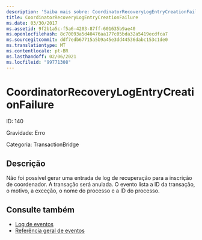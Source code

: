 ```yaml
---
description: 'Saiba mais sobre: CoordinatorRecoveryLogEntryCreationFailure'
title: CoordinatorRecoveryLogEntryCreationFailure
ms.date: 03/30/2017
ms.assetid: 9f2b1a5c-f5a6-4203-87ff-601635b9ae40
ms.openlocfilehash: 8c70093a5d40476aa177c05bda32a5419ecdfca7
ms.sourcegitcommit: ddf7edb67715a5b9a45e3dd44536dabc153c1de0
ms.translationtype: MT
ms.contentlocale: pt-BR
ms.lasthandoff: 02/06/2021
ms.locfileid: "99771308"
---
```

# <a name="coordinatorrecoverylogentrycreationfailure"></a>CoordinatorRecoveryLogEntryCreationFailure

ID: 140  
  
 Gravidade: Erro  
  
 Categoria: TransactionBridge  
  
## <a name="description"></a>Descrição  

 Não foi possível gerar uma entrada de log de recuperação para a inscrição de coordenador. A transação será anulada. O evento lista a ID da transação, o motivo, a exceção, o nome do processo e a ID do processo.  
  
## <a name="see-also"></a>Consulte também

- [Log de eventos](index.md)
- [Referência geral de eventos](events-general-reference.md)
